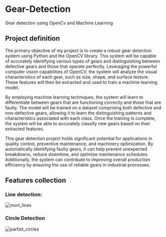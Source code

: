# Gear-Detection
Gear detection using OpenCv and Machine Learning
## Project definition

The primary objective of my project is to create a robust gear detection system using Python and the OpenCV library. This system will be capable of accurately identifying various types of gears and distinguishing between defective gears and those that operate perfectly. Leveraging the powerful computer vision capabilities of OpenCV, the system will analyze the visual characteristics of each gear, such as size, shape, and surface texture. These features will then be extracted and used to train a machine learning model.

By employing machine learning techniques, the system will learn to differentiate between gears that are functioning correctly and those that are faulty. The model will be trained on a dataset comprising both defective and non-defective gears, allowing it to learn the distinguishing patterns and characteristics associated with each class. Once the training is complete, the system will be able to accurately classify new gears based on their extracted features.

This gear detection project holds significant potential for applications in quality control, preventive maintenance, and machinery optimization. By automatically identifying faulty gears, it can help prevent unexpected breakdowns, reduce downtime, and optimize maintenance schedules. Additionally, the system can contribute to improving overall production efficiency by ensuring the use of reliable gears in industrial processes.

## Features collection
### Line detection: 

![mort_lines](https://github.com/Jalalbaim/Gear-Detection/assets/110737334/2a1b012f-c917-4e51-a126-ba4418ee4296)
### Circle Detection
![parfait_circles](https://github.com/Jalalbaim/Gear-Detection/assets/110737334/196e3672-1d17-41c2-ba63-733c7a70aed0)

